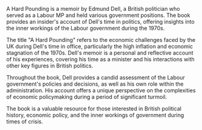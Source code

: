 A Hard Pounding is a memoir by Edmund Dell, a British politician who served as a Labour MP and held various government positions. The book provides an insider's account of Dell's time in politics, offering insights into the inner workings of the Labour government during the 1970s.

The title "A Hard Pounding" refers to the economic challenges faced by the UK during Dell's time in office, particularly the high inflation and economic stagnation of the 1970s. Dell's memoir is a personal and reflective account of his experiences, covering his time as a minister and his interactions with other key figures in British politics.

Throughout the book, Dell provides a candid assessment of the Labour government's policies and decisions, as well as his own role within the administration. His account offers a unique perspective on the complexities of economic policymaking during a period of significant turmoil.

The book is a valuable resource for those interested in British political history, economic policy, and the inner workings of government during times of crisis.
